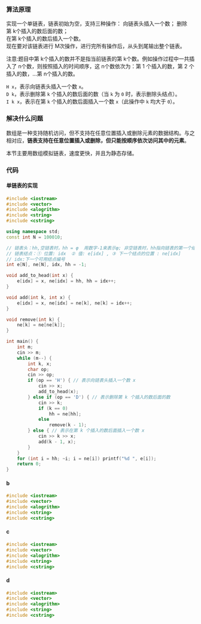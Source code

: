 ### 算法原理
实现一个单链表，链表初始为空，支持三种操作：
向链表头插入一个数；
删除第 k个插入的数后面的数；  
在第 k个插入的数后插入一个数。  
现在要对该链表进行 M次操作，进行完所有操作后，从头到尾输出整个链表。

注意:题目中第 k个插入的数并不是指当前链表的第 k个数。例如操作过程中一共插入了 n个数，则按照插入的时间顺序，这 n个数依次为：第 1 个插入的数，第 2 个插入的数，…第 n个插入的数。

`H x`，表示向链表头插入一个数 `x`。  
`D k`，表示删除第 `k` 个插入的数后面的数（当 `k` 为 `0` 时，表示删除头结点）。  
`I k x`，表示在第 `k` 个插入的数后面插入一个数 `x`（此操作中 `k` 均大于 `0`）。

### 解决什么问题
数组是一种支持随机访问，但不支持在任意位置插入或删除元素的数据结构。与之相对应，**链表支持在任意位置插入或删除，但只能按顺序依次访问其中的元素**。

本节主要用数组模拟链表，速度更快，并且为静态存储。

### 代码

#### 单链表的实现

```C++
#include <iostream>
#include <vector>
#include <alogrithm>
#include <string>
#include <cstring>

using namespace std;
const int N = 100010;

// 链表头：hh,空链表时，hh = φ  用数字-1来表示φ; 非空链表时，hh指向链表的第一个结点
// 链表结点：① 位置: idx  ② 值: e[idx] , ③ 下一个结点的位置 : ne[idx]
// idx:下一个可用结点编号
int e[N], ne[N], idx, hh = -1;

void add_to_head(int x) {
    e[idx] = x, ne[idx] = hh, hh = idx++;
}

void add(int k, int x) {
    e[idx] = x, ne[idx] = ne[k], ne[k] = idx++;
}

void remove(int k) {
    ne[k] = ne[ne[k]];
}

int main() {
    int m;
    cin >> m;
    while (m--) {
        int k, x;
        char op;
        cin >> op;
        if (op == 'H') { // 表示向链表头插入一个数 x
            cin >> x;
            add_to_head(x);
        } else if (op == 'D') { // 表示删除第 k 个插入的数后面的数
            cin >> k;
            if (k == 0)
                hh = ne[hh];
            else
                remove(k - 1);
        } else { // 表示在第 k 个插入的数后面插入一个数 x
            cin >> k >> x;
            add(k - 1, x);
        }
    }
    for (int i = hh; ~i; i = ne[i]) printf("%d ", e[i]);
    return 0;
}

```

#### b

```cpp
#include <iostream>
#include <vector>
#include <alogrithm>
#include <string>
#include <cstring>
```

#### c
```c++
#include <iostream>
#include <vector>
#include <alogrithm>
#include <string>
#include <cstring>
```

#### d
```c++
#include <iostream>
#include <vector>
#include <alogrithm>
#include <string>
#include <cstring>
```





